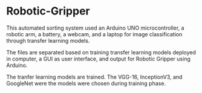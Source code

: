 # Robotic-Gripper
This automated sorting system used an Arduino UNO microcontroller, a robotic arm, a battery, a webcam, and a laptop for image classification through transfer learning models.  

The files are separated based on training transfer learning models deployed in computer, a GUI as user interface, and output for Robotic Gripper using Arduino.

The tranfer learning models are trained. The VGG-16, InceptionV3, and GoogleNet were the models were chosen during training phase.
